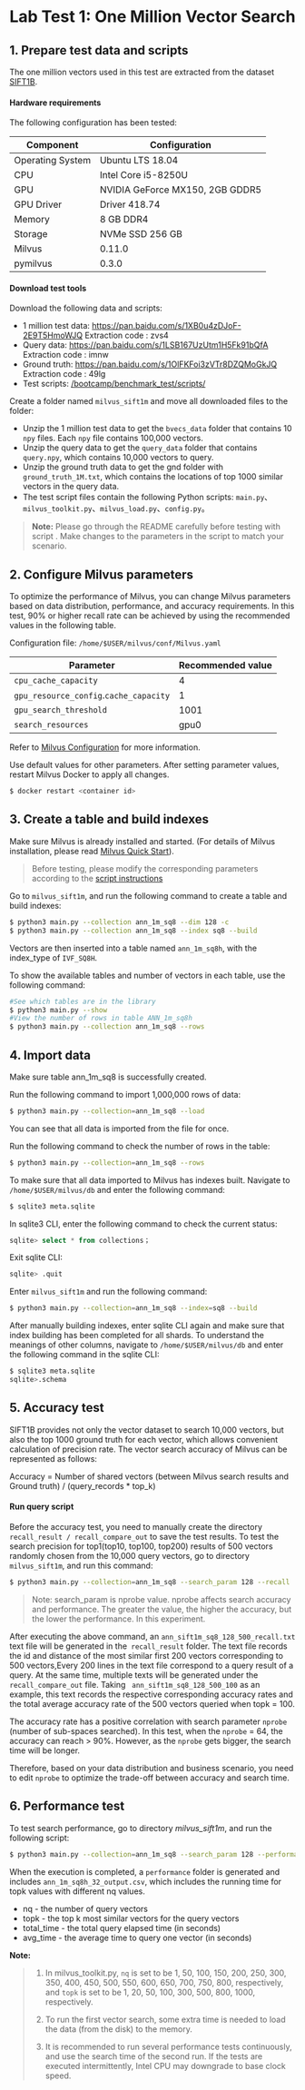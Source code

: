 # Lab Test 1: One Million Vector Search

## 1. Prepare test data and scripts

The one million vectors used in this test are extracted from the dataset [SIFT1B](http://corpus-texmex.irisa.fr/).

#### Hardware requirements

The following configuration has been tested:

| Component           |  Configuration                |
| ------------------ | -------------------------- |
| Operating System           | Ubuntu LTS 18.04 |
| CPU           | Intel Core i5-8250U           |
| GPU           | NVIDIA GeForce MX150, 2GB GDDR5  |
| GPU Driver    | Driver 418.74 |
| Memory        | 8 GB DDR4          |
| Storage       | NVMe SSD 256 GB             |
| Milvus       | 0.11.0          |
| pymilvus       | 0.3.0         |

#### Download test tools

Download the following data and scripts:

- 1 million test data: https://pan.baidu.com/s/1XB0u4zDJoF-2E9T5HmoWJQ  Extraction code : zvs4 
- Query data: https://pan.baidu.com/s/1LSB167UzUtm1H5Fk91bQfA   Extraction code : imnw 
- Ground truth: https://pan.baidu.com/s/1OlFKFoi3zVTr8DZQMoGkJQ Extraction code : 49lg
- Test scripts: [/bootcamp/benchmark_test/scripts/](/EN_benchmark_test/Scripts.md)

Create a folder named `milvus_sift1m` and move all downloaded files to the folder:

- Unzip the 1 million test data to get the `bvecs_data` folder that contains 10 `npy` files. Each `npy` file contains 100,000 vectors.
- Unzip the query data to get the `query_data` folder that contains `query.npy`, which contains 10,000 vectors to query.
- Unzip the ground truth data to get the gnd folder with `ground_truth_1M.txt`, which contains the locations of top 1000 similar vectors in the query data.
- The test script files contain the following Python scripts: `main.py`、`milvus_toolkit.py`、`milvus_load.py`、`config.py`。

> **Note:** Please go through the README carefully before testing with script . Make changes to the parameters in the script to match your scenario.

## 2. Configure Milvus parameters

To optimize the performance of Milvus, you can change Milvus parameters based on data distribution, performance, and accuracy requirements. In this test, 90% or higher recall rate can be achieved by using the recommended values in the following table.

Configuration file: `/home/$USER/milvus/conf/Milvus.yaml`

|         Parameter         | Recommended value |
| ---------------------- | ---- |
|       `cpu_cache_capacity`   |   4   |
|         `gpu_resource_config`.`cache_capacity`      |  1    |
|         `gpu_search_threshold`	                |   1001     |
|         `search_resources`	                |   gpu0     |

Refer to [Milvus Configuration](https://www.milvus.io/cn/docs/v0.11.0/milvus_config.md) for more information.

Use default values for other parameters. After setting parameter values, restart Milvus Docker to apply all changes.

```bash
$ docker restart <container id>
```

## 3. Create a table and build indexes

Make sure Milvus is already installed and started. (For details of Milvus installation, please read [Milvus Quick Start](https://www.milvus.io/docs/v0.11.0/install_milvus.md)).

>  Before testing, please modify the corresponding parameters according to the [script instructions](/EN_benchmark_test/Scripts.md)


Go to `milvus_sift1m`, and run the following command to create a table and build indexes:

```bash
$ python3 main.py --collection ann_1m_sq8 --dim 128 -c
$ python3 main.py --collection ann_1m_sq8 --index sq8 --build 
```

Vectors are then inserted into a table named `ann_1m_sq8h`, with the index_type of `IVF_SQ8H`. 

To show the available tables and number of vectors in each table, use the following command:

```bash
#See which tables are in the library
$ python3 main.py --show
#View the number of rows in table ANN_1m_sq8h
$ python3 main.py --collection ann_1m_sq8 --rows

```

## 4.  Import data

Make sure table ann_1m_sq8 is successfully created.

Run the following command to import 1,000,000 rows of data:

```bash
$ python3 main.py --collection=ann_1m_sq8 --load
```

You can see that all data is imported from the file for once.

Run the following command to check the number of rows in the table:

```bash
$ python3 main.py --collection=ann_1m_sq8 --rows
```

To make sure that all data imported to Milvus has indexes built. Navigate to `/home/$USER/milvus/db` and enter the following command:

```bash
$ sqlite3 meta.sqlite
```

In sqlite3 CLI, enter the following command to check the current status:

```sql
sqlite> select * from collections；
```

Exit sqlite CLI:

```sql
sqlite> .quit
```

Enter `milvus_sift1m` and run the following command:

```bash
$ python3 main.py --collection=ann_1m_sq8 --index=sq8 --build 
```

After manually building indexes, enter sqlite CLI again and make sure that index building has been completed for all shards. To understand the meanings of other columns, navigate to `/home/$USER/milvus/db` and enter the following command in the sqlite CLI:

```bash
$ sqlite3 meta.sqlite
sqlite>.schema
```

## 5. Accuracy test

SIFT1B provides not only the vector dataset to search 10,000 vectors, but also the top 1000 ground truth for each vector, which allows convenient calculation of precision rate. The vector search accuracy of Milvus can be represented as follows:

Accuracy = Number of shared vectors (between Milvus search results and Ground truth) / (query_records * top_k)

####  Run query script

Before the accuracy test, you need to manually create the directory `recall_result / recall_compare_out` to save the test results. To test the search precision for  top1(top10, top100, top200) results of 500 vectors randomly chosen from the 10,000 query vectors, go to directory `milvus_sift1m`, and run this command:

```bash
$ python3 main.py --collection=ann_1m_sq8 --search_param 128 --recall
```

> Note: search_param is nprobe value. nprobe affects search accuracy and performance. The greater the value, the higher the accuracy, but the lower the performance. In this experiment.

After executing the above command, an `ann_sift1m_sq8_128_500_recall.txt` text file will be generated in the` recall_result` folder. The text file records the id and distance of the most similar first 200 vectors corresponding to 500 vectors,Every 200 lines in the text file correspond to a query result of a query. At the same time, multiple texts will be generated under the `recall_compare_out` file. Taking ` ann_sift1m_sq8_128_500_100` as an example, this text records the respective corresponding accuracy rates and the total average accuracy rate of the 500 vectors queried when topk = 100.

The accuracy rate has a positive correlation with search parameter `nprobe` (number of sub-spaces searched). In this test, when the `nprobe` = 64, the accuracy can reach > 90%.  However, as the `nprobe` gets bigger, the search time will be longer. 

Therefore, based on your data distribution and business scenario, you need to edit `nprobe` to optimize the trade-off between accuracy and search time. 

## 6. Performance test

To test search performance, go to directory *milvus_sift1m*, and run the following script: 

```bash
$ python3 main.py --collection=ann_1m_sq8 --search_param 128 --performance
```

When the execution is completed, a `performance` folder is generated and includes `ann_1m_sq8h_32_output.csv`, which includes the running time for topk values with different nq values.

- nq - the number of query vectors
- topk - the top k most similar vectors for the query vectors 
- total_time - the total query elapsed time (in seconds)
- avg_time - the average time to query one vector (in seconds)

**Note:**

> 1. In milvus_toolkit.py, `nq` is set to be 1, 50, 100, 150, 200, 250, 300, 350, 400, 450, 500, 550, 600, 650, 700, 750, 800, respectively, and `topk` is set to be 1, 20, 50, 100, 300, 500, 800, 1000, respectively.
>
> 2. To run the first vector search, some extra time is needed to load the data (from the disk) to the memory.
>
> 3. It is recommended to run several performance tests continuously, and use the search time of the second run. If the tests are executed intermittently, Intel CPU may downgrade to base clock speed.
